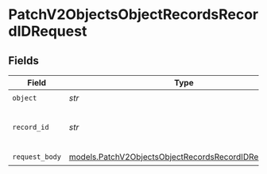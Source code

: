 # PatchV2ObjectsObjectRecordsRecordIDRequest


## Fields

| Field                                                                                                                | Type                                                                                                                 | Required                                                                                                             | Description                                                                                                          | Example                                                                                                              |
| -------------------------------------------------------------------------------------------------------------------- | -------------------------------------------------------------------------------------------------------------------- | -------------------------------------------------------------------------------------------------------------------- | -------------------------------------------------------------------------------------------------------------------- | -------------------------------------------------------------------------------------------------------------------- |
| `object`                                                                                                             | *str*                                                                                                                | :heavy_check_mark:                                                                                                   | N/A                                                                                                                  | people                                                                                                               |
| `record_id`                                                                                                          | *str*                                                                                                                | :heavy_check_mark:                                                                                                   | N/A                                                                                                                  | 891dcbfc-9141-415d-9b2a-2238a6cc012d                                                                                 |
| `request_body`                                                                                                       | [models.PatchV2ObjectsObjectRecordsRecordIDRequestBody](../models/patchv2objectsobjectrecordsrecordidrequestbody.md) | :heavy_check_mark:                                                                                                   | N/A                                                                                                                  |                                                                                                                      |